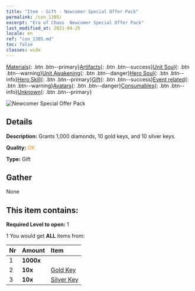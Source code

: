 ```yaml
---
title: "Item - Gift - Newcomer Special Offer Pack"
permalink: /con_1385/
excerpt: "Era of Chaos  Newcomer Special Offer Pack"
last_modified_at: 2021-04-25
locale: en
ref: "con_1385.md"
toc: false
classes: wide
---
```

 [Materials](/Items/){: .btn .btn--primary}[Artifacts](/Items/Artifacts/){: .btn .btn--success}[Unit Soul](/Items/UnitSoul/){: .btn .btn--warning}[Unit Awakening](/Items/UnitAwakening/){: .btn .btn--danger}[Hero Soul](/Items/HeroSoul/){: .btn .btn--info}[Hero Skill](/Items/HeroSkill/){: .btn .btn--primary}[Gift](/Items/Gift/){: .btn .btn--success}[Event related](/Items/Events/){: .btn .btn--warning}[Avatars](/Items/Avatars/){: .btn .btn--danger}[Consumables](/Items/Consumables/){: .btn .btn--info}[Unknown](/Items/Unknown/){: .btn .btn--primary}

 ![Newcomer Special Offer Pack](/images/t/i_907183.png)

## Details
 **Description:** Grants 1,000 diamonds, 10 gold keys, and 10 silver keys.

 **Quality:** <span style="color: #FF8C00">OK</span>

 **Type:** Gift

## Gather

  None

## This item contains:

 **Required Level to open:** 1

 1 You would get **ALL** items  from:

  | Nr | Amount |     Item    |
  |:---|:-------|:------------|
  | 1 |  **1000x** | <i class="fas fa-gem"/> |  | 
  | 2 |  **10x** | [Gold Key](/Items/con_783/) |  | 
  | 3 |  **10x** | [Silver Key](/Items/con_693/) |  | 
